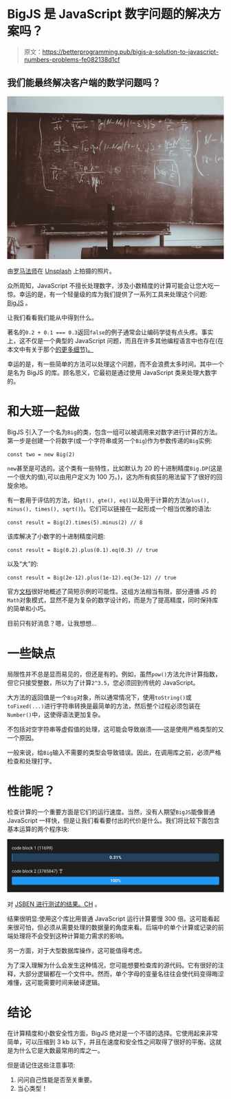 # BigJS 是 JavaScript 数字问题的解决方案吗？

> 原文：<https://betterprogramming.pub/bigjs-a-solution-to-javascript-numbers-problems-fe082138d1cf>

## 我们能最终解决客户端的数学问题吗？

![](img/9409bbfb4163a00cc70603864ef3ce5b.png)

由[罗马法师](https://unsplash.com/@roman_lazygeek?utm_source=unsplash&utm_medium=referral&utm_content=creditCopyText)在 [Unsplash](https://unsplash.com/s/photos/blackboard?utm_source=unsplash&utm_medium=referral&utm_content=creditCopyText) 上拍摄的照片。

众所周知，JavaScript 不擅长处理数字，涉及小数精度的计算可能会让您大吃一惊。幸运的是，有一个轻量级的库为我们提供了一系列工具来处理这个问题: [BigJS](https://www.npmjs.com/package/big-js) 。

让我们看看我们能从中得到什么。

著名的`0.2 + 0.1 === 0.3`返回`false`的例子通常会让编码学徒有点头疼。事实上，这不仅是一个典型的 JavaScript 问题，而且在许多其他编程语言中也存在(在本文中有关于那个[的更多细节)。](https://medium.com/better-programming/why-is-0-1-0-2-not-equal-to-0-3-in-most-programming-languages-99432310d476)

幸运的是，有一些简单的方法可以处理这个问题，而不会浪费太多时间。其中一个是名为 BigJS 的库。顾名思义，它最初是通过使用 JavaScript 类来处理大数字的。

# 和大班一起做

BigJS 引入了一个名为`Big`的类，包含一组可以被调用来对数字进行计算的方法。第一步是创建一个将数字(或一个字符串或另一个`Big`)作为参数传递的`Big`实例:

```
const two = new Big(2)
```

`new`甚至是可选的。这个类有一些特性，比如默认为 20 的十进制精度`Big.DP`(这是一个很大的值),可以由用户定义为 100 万。)，这为所有疯狂的用法留下了很好的回旋余地。

有一套用于评估的方法，如`gt(), gte(), eq()`以及用于计算的方法(`plus(), minus(), times(), sqrt()`)。它们可以链接在一起形成一个相当优雅的语法:

```
const result = Big(2).times(5).minus(2) // 8
```

该库解决了小数字的十进制精度问题:

```
const result = Big(0.2).plus(0.1).eq(0.3) // true
```

以及“大”的:

```
const result = Big(2e-12).plus(1e-12).eq(3e-12) // true
```

官方[文档](https://mikemcl.github.io/big.js/)很好地概述了简短示例的可能性。这组方法相当有限，部分遵循 JS 的`Math`对象模式，显然不是为复杂的数学设计的，而是为了提高精度，同时保持库的简单和小巧。

目前只有好消息？嗯，让我想想…

# 一些缺点

局限性并不总是显而易见的，但还是有的。例如，虽然`pow()`方法允许计算指数，但它只接受整数，所以为了计算`2^3.5`，您必须回到传统的 JavaScript。

大方法的返回值是一个`Big`对象，所以通常情况下，使用`toString()`或`toFixed(...)`进行字符串转换是最简单的方法，然后整个过程必须包装在`Number()`中，这使得语法更加复杂。

不包括对空字符串等虚假值的处理，这可能会导致崩溃——这是使用严格类型的又一个原因。

一般来说，给`Big`输入不需要的类型会导致错误。因此，在调用库之前，必须严格检查和处理打字。

# 性能呢？

检查计算的一个重要方面是它们的运行速度。当然，没有人期望`BigJS`能像普通 JavaScript 一样快，但是让我们看看要付出的代价是什么。我们将比较下面包含基本运算的两个程序块:

![](img/263064b820042e69c0a48ebcd3cea773.png)

对 [JSBEN 进行测试的结果。CH](https://jsben.ch/) 。

结果很明显:使用这个库比用普通 JavaScript 运行计算要慢 300 倍。这可能看起来很可怕，但必须从需要处理的数据量的角度来看。后端中的单个计算或记录的前端处理将不会受到这种计算能力需求的影响。

另一方面，对于大型数据库操作，这可能值得考虑。

为了深入理解为什么会发生这种情况，您可能想要检查库的源代码。它有很好的注释，大部分逻辑都在一个文件中。然而，单个字母的变量名往往会使代码变得晦涩难懂，这可能需要时间来破译逻辑。

# 结论

在计算精度和小数安全性方面，BigJS 绝对是一个不错的选择。它使用起来非常简单，可以压缩到 3 kb 以下，并且在速度和安全性之间取得了很好的平衡。这就是为什么它是大数最常用的库之一。

但是请记住这些注意事项:

1.  问问自己性能是否至关重要。
2.  当心类型！